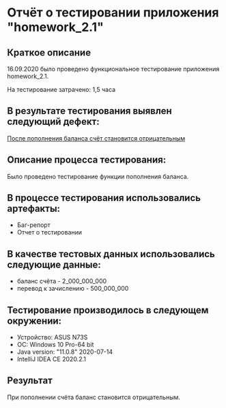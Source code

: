 # Отчёт о тестировании приложения "homework_2.1"

## Краткое описание

16.09.2020  было проведено функциональное тестирование приложения homework_2.1.

На тестирование затрачено: 1,5 часа

## В результате тестирования выявлен следующий дефект:

[После пополнения баланса счёт становится отрицательным](ttps://github.com/Rimmkin/homework2.1-java/issues/1#issue-702751564)

## Описание процесса тестирования:
Было проведено тестирование функции пополнения баланса.

## В процессе тестирования использовались артефакты:

* Баг-репорт
* Отчет о тестировании
## В качестве тестовых данных использовались следующие данные:

* баланс счёта - 2_000_000_000 
* перевод к зачислению - 500_000_000 

## Тестирование производилось в следующем окружении:

* Устройство: ASUS N73S
* ОС: Windows 10 Pro-64 bit
* Java version: "11.0.8" 2020-07-14
* IntelliJ IDEA CE 2020.2.1

## Результат
При пополнении счёта баланс становится отрицательным.
